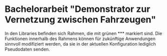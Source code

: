 # Bachelorarbeit "Demonstrator zur Vernetzung zwischen Fahrzeugen"

In den Libraries befinden sich Rahmen, die mit grünen *** markiert sind. 
Die Funktionen innerhalb des Rahmens können für zukünftige Anwendungen sinnvoll modifiziert werden, da sie in der aktuellen Konfiguration
lediglich Pseudodaten senden.